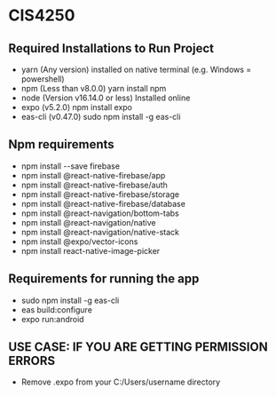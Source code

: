 # CIS4250

## Required Installations to Run Project
- yarn (Any version) installed on native terminal (e.g. Windows = powershell)
- npm (Less than v8.0.0) yarn install npm
- node (Version v16.14.0 or less) Installed online
- expo (v5.2.0) npm install expo
- eas-cli (v0.47.0) sudo npm install -g eas-cli

## Npm requirements
- npm install --save firebase
- npm install @react-native-firebase/app
- npm install @react-native-firebase/auth
- npm install @react-native-firebase/storage
- npm install @react-native-firebase/database
- npm install @react-navigation/bottom-tabs
- npm install @react-navigation/native
- npm install @react-navigation/native-stack
- npm install @expo/vector-icons
- npm install react-native-image-picker

## Requirements for running the app
- sudo npm install -g eas-cli
- eas build:configure
- expo run:android

## USE CASE: IF YOU ARE GETTING PERMISSION ERRORS
- Remove .expo from your C:/Users/username directory